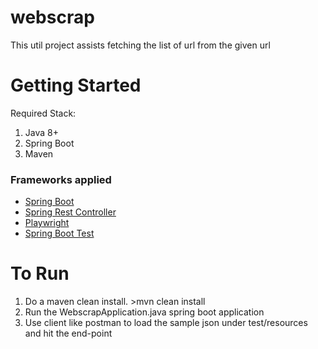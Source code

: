 # webscrap
This util project assists fetching the list of url from the given url

# Getting Started
Required Stack:
1. Java 8+
2. Spring Boot
3. Maven

### Frameworks applied

* [Spring Boot](https://spring.io/projects/spring-boot)
* [Spring Rest Controller](https://spring.io/guides/gs/rest-service/)
* [Playwright](https://playwright.dev/java/docs/intro/)
* [Spring Boot Test](https://spring.io/guides/gs/testing-web/)

# To Run

1. Do a maven clean install. >mvn clean install
2. Run the WebscrapApplication.java spring boot application
3. Use client like postman to load the sample json under test/resources and hit the end-point
